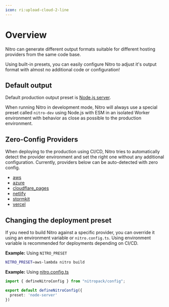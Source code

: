 ```yaml
---
icon: ri:upload-cloud-2-line
---
```


# Overview

Nitro can generate different output formats suitable for different hosting providers from the same code base.

Using built-in presets, you can easily configure Nitro to adjust it's output format with almost no additional code or configuration!

## Default output

Default production output preset is [Node.js server](/deploy/node).

When running Nitro in development mode, Nitro will always use a special preset called `nitro-dev` using Node.js with ESM in an isolated Worker environment with behavior as close as possible to the production environment.


## Zero-Config Providers

When deploying to the production using CI/CD, Nitro tries to automatically detect the provider environment and set the right one without any additional configuration. Currently, providers below can be auto-detected with zero config.

- [aws](/deploy/providers/aws)
- [azure](/deploy/providers/azure)
- [cloudflare_pages](/deploy/providers/cloudflare#cloudflare-pages)
- [netlify](/deploy/providers/netlify)
- [stormkit](/deploy/providers/stormkit)
- [vercel](/deploy/providers/vercel)


## Changing the deployment preset

If you need to build Nitro against a specific provider, you can override it using an environment variable or `nitro.config.ts`. Using environment variable is recommended for deployments depending on CI/CD.

**Example:** Using `NITRO_PRESET`
```bash
NITRO_PRESET=aws-lambda nitro build
```

**Example:** Using [nitro.config.ts](/guide/configuration)

```ts
import { defineNitroConfig } from "nitropack/config";

export default defineNitroConfig({
  preset: 'node-server'
})
```
